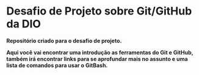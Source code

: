 # Desafio de Projeto sobre Git/GitHub da DIO

**Repositório criado para o desafio de projeto.**


**Aqui você vai encontrar uma introdução as ferramentas do Git e GitHub, também irá encontrar links para se aprofundar mais no assunto e uma lista de comandos para usar o GitBash.**



